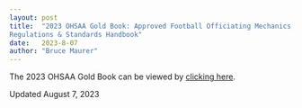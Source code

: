 ```yaml
---
layout: post
title:  "2023 OHSAA Gold Book: Approved Football Officiating Mechanics,
Regulations & Standards Handbook"
date:   2023-8-07
author: "Bruce Maurer"
---
```


The 2023 OHSAA Gold Book can be viewed by [clicking
here](https://storage.googleapis.com/ohsaa-websites/mechanics/2023%20Gold%20Book%20PDF.pdf).

<!--more-->
<!--
* [Cover](https://storage.googleapis.com/ohsaa-websites/mechanics/gold-book/2021/2021-gold-book-1-cover.pdf)
* [DOD and Dates](https://storage.googleapis.com/ohsaa-websites/mechanics/gold-book/2021/2021-gold-book-2-dod-dates.pdf)
* [Table of Contents](https://storage.googleapis.com/ohsaa-websites/mechanics/gold-book/2021/2021-gold-book-3-toc.pdf)
* [Introduction](https://storage.googleapis.com/ohsaa-websites/mechanics/gold-book/2021/2021-gold-book-4-introduction.pdf)
* [The Journey Continues](https://storage.googleapis.com/ohsaa-websites/mechanics/gold-book/2021/2021-gold-book-5-journey-continues.pdf)
* [Abbreviations](https://storage.googleapis.com/ohsaa-websites/mechanics/gold-book/2021/2021-gold-book-6-abbreviations.pdf)
* [Crew Improvement Checklist](https://storage.googleapis.com/ohsaa-websites/mechanics/gold-book/2021/2021-gold-book-7-crew-improvement-checklist.pdf)
* [Empowered Crews](https://storage.googleapis.com/ohsaa-websites/mechanics/gold-book/2021/2021-gold-book-8-empowered-crews.pdf)
* [Four and Five Man Crew Primary Responsibilities](https://storage.googleapis.com/ohsaa-websites/mechanics/gold-book/2021/2021-gold-book-9-primary-responsibilities.pdf)
* [If In Doubts](https://storage.googleapis.com/ohsaa-websites/mechanics/gold-book/2021/2021-gold-book-10-if-in-doubt.pdf)
* [Mechanics](https://storage.googleapis.com/ohsaa-websites/mechanics/gold-book/2021/2021-gold-book-11-mechanics.pdf)
* [Observation Form: Part 1 and 2](https://storage.googleapis.com/ohsaa-websites/mechanics/gold-book/2021/2021-gold-book-12-observer-forms.pdf)
* [Observer Instructions](https://storage.googleapis.com/ohsaa-websites/mechanics/gold-book/2021/2021-gold-book-13-observer-instructions.pdf)
* [Observer Reminders](https://storage.googleapis.com/ohsaa-websites/mechanics/gold-book/2021/2021-gold-book-14-observer-reminders.pdf)
* [Officiatirg Tips](https://storage.googleapis.com/ohsaa-websites/mechanics/gold-book/2021/2021-gold-book-15-officiating-tips.pdf)
* [Overtime](https://storage.googleapis.com/ohsaa-websites/mechanics/gold-book/2021/2021-gold-book-16-overtime.pdf)
* [Point Differential Rule and Mechanics](https://storage.googleapis.com/ohsaa-websites/mechanics/gold-book/2021/2021-gold-book-17-point-differential.pdf)
* [Regulations](https://storage.googleapis.com/ohsaa-websites/mechanics/gold-book/2021/2021-gold-book-18-regulations.pdf)
* [Rules Index](https://storage.googleapis.com/ohsaa-websites/mechanics/gold-book/2021/2021-gold-book-19-rules-book-index.pdf)
* [Rules Philosophies and Interpretations](https://storage.googleapis.com/ohsaa-websites/mechanics/gold-book/2021/2021-gold-book-20-rules-philosophies.pdf)
* [Safety Policies](https://storage.googleapis.com/ohsaa-websites/mechanics/gold-book/2021/2021-gold-book-21-safety-policies.pdf)
* [State Requirements](https://storage.googleapis.com/ohsaa-websites/mechanics/gold-book/2021/2021-gold-book-22-state-requirements.pdf)
* [Time Schedule](https://storage.googleapis.com/ohsaa-websites/mechanics/gold-book/2021/2021-gold-book-23-time-schedule.pdf)
* [UNS Prohibited Acts and Game Control](https://storage.googleapis.com/ohsaa-websites/mechanics/gold-book/2021/2021-gold-book-24-uns.pdf)
* [Working Effectively with Coaches](https://storage.googleapis.com/ohsaa-websites/mechanics/gold-book/2021/2021-gold-book-25-coaches.pdf)
* [WOW! Just How Big is Ohio FB](https://storage.googleapis.com/ohsaa-websites/mechanics/gold-book/2021/2021-gold-book-26-wow.pdf) -->

Updated August 7, 2023
